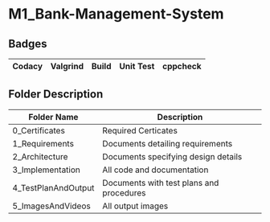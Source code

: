 # M1_Bank-Management-System

## Badges


Codacy|Valgrind|Build|Unit Test|cppcheck|
|:--:|:--:|:--:|:--:|:--:|



## Folder	Description
 Folder Name | Description
 ------------|---------------------------
0_Certificates  |Required Certicates
1_Requirements  |	Documents detailing requirements|
2_Architecture	|Documents specifying design details
3_Implementation	|All code and documentation
4_TestPlanAndOutput|	Documents with test plans and procedures
5_ImagesAndVideos|All output images
